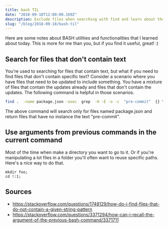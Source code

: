 ```yaml
---
title: bash TIL
date: "2018-09-18T12:00:00.169Z"
description: Exclude files when searching with find and learn about the ! operator.
slug: "/blog/2018-09-18/bash-til"
---
```


Here are some notes about BASH utilities and functionalities that I learned about today. This is more for me than you, but if you find it useful, great! :)

## Search for files that don't contain text

You're used to searching for files that contain text, but what if you need to find files that don't contain specific text? Consider a scenario where you have files that need to be updated to include something. You have a mixture of files that contain the updates already and files that don't contain the updates. The following command is helpful in those scenarios.

```bash
find .  -name package.json -exec  grep  -H -E -o -c  "pre-commit"  {} \; | grep 0
```

The above command will search only for files named package.json and return files that have no instance the text "pre-commit".

## Use arguments from previous commands in the current command

Most of the time when make a directory you want to go to it. Or if you're manipulating a lot files in a folder you'll often want to reuse specific paths. Here's a nice way to do that.

```
mkdir foo;
cd !:1;
```

## Sources

- https://stackoverflow.com/questions/1748129/how-do-i-find-files-that-do-not-contain-a-given-string-pattern
- https://stackoverflow.com/questions/3371294/how-can-i-recall-the-argument-of-the-previous-bash-command/3371711
